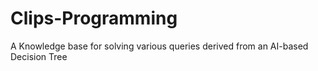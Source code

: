 # Clips-Programming
A Knowledge base for solving various queries derived from an AI-based Decision Tree
